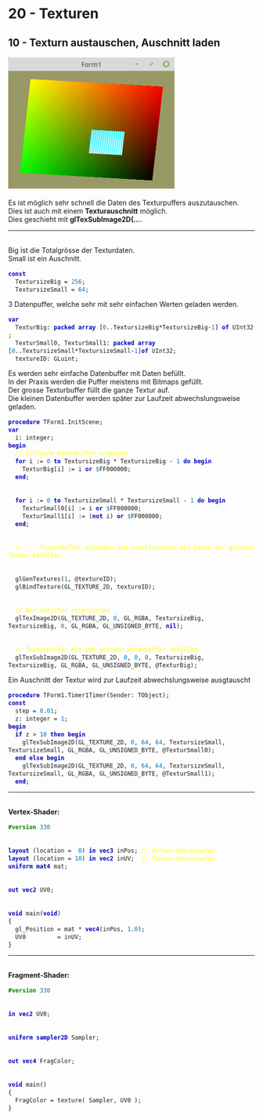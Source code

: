 <html>
    <b><h1>20 - Texturen</h1></b>
    <b><h2>10 - Texturn austauschen, Auschnitt laden</h2></b>
<img src="image.png" alt="Selfhtml"><br><br>
Es ist möglich sehr schnell die Daten des Texturpuffers auszutauschen.<br>
Dies ist auch mit einem <b>Texturauschnitt</b> möglich.<br>
Dies geschieht mit <b>glTexSubImage2D(...</b>.<br>
<hr><br>
Big ist die Totalgrösse der Texturdaten.<br>
Small ist ein Auschnitt.<br>
<pre><code><b><font color="0000BB">const</font></b>
  TextursizeBig = <font color="#0077BB">256</font>;
  TextursizeSmall = <font color="#0077BB">64</font>;</code></pre>
3 Datenpuffer, welche sehr mit sehr einfachen Werten geladen werden.<br>
<pre><code><b><font color="0000BB">var</font></b>
  TexturBig: <b><font color="0000BB">packed</font></b> <b><font color="0000BB">array</font></b> [<font color="#0077BB">0</font>..TextursizeBig*TextursizeBig-<font color="#0077BB">1</font>] <b><font color="0000BB">of</font></b> UInt32 ;
  TexturSmall0, TexturSmall1: <b><font color="0000BB">packed</font></b> <b><font color="0000BB">array</font></b> [<font color="#0077BB">0</font>..TextursizeSmall*TextursizeSmall-<font color="#0077BB">1</font>]<b><font color="0000BB">of</font></b> UInt32;
  textureID: GLuint;</code></pre>
Es werden sehr einfache Datenbuffer mit Daten befüllt.<br>
In der Praxis werden die Puffer meistens mit Bitmaps gefüllt.<br>
Der grosse Texturbuffer füllt die ganze Textur auf.<br>
Die kleinen Datenbuffer werden später zur Laufzeit abwechslungsweise geladen.<br>
<pre><code><b><font color="0000BB">procedure</font></b> TForm1.InitScene;
<b><font color="0000BB">var</font></b>
  i: integer;
<b><font color="0000BB">begin</font></b>
  <i><font color="#FFFF00">// Einfache Datenbuffer erzeugen.</font></i>
  <b><font color="0000BB">for</font></b> i := <font color="#0077BB">0</font> <b><font color="0000BB">to</font></b> TextursizeBig * TextursizeBig - <font color="#0077BB">1</font> <b><font color="0000BB">do</font></b> <b><font color="0000BB">begin</font></b>
    TexturBig[i] := i <b><font color="0000BB">or</font></b> <font color="#0077BB">$</font>FF000000;
  <b><font color="0000BB">end</font></b>;
<br>
  <b><font color="0000BB">for</font></b> i := <font color="#0077BB">0</font> <b><font color="0000BB">to</font></b> TextursizeSmall * TextursizeSmall - <font color="#0077BB">1</font> <b><font color="0000BB">do</font></b> <b><font color="0000BB">begin</font></b>
    TexturSmall0[i] := i <b><font color="0000BB">or</font></b> <font color="#0077BB">$</font>FF000000;
    TexturSmall1[i] := (<b><font color="0000BB">not</font></b> i) <b><font color="0000BB">or</font></b> <font color="#0077BB">$</font>FF000000;
  <b><font color="0000BB">end</font></b>;
<br>
  <i><font color="#FFFF00">// --- Texturbuffer erzeugen und anschliessend mit Daten der grossen Textur befüllen.</font></i>
<br>
  glGenTextures(<font color="#0077BB">1</font>, @textureID);
  glBindTexture(GL_TEXTURE_2D, textureID);
<br>
  <i><font color="#FFFF00">// Nur Speicher reservieren</font></i>
  glTexImage2D(GL_TEXTURE_2D, <font color="#0077BB">0</font>, GL_RGBA, TextursizeBig, TextursizeBig, <font color="#0077BB">0</font>, GL_RGBA, GL_UNSIGNED_BYTE, <b><font color="0000BB">nil</font></b>);
<br>
  <i><font color="#FFFF00">// Texturbuffer mit dem grossen Datenbuffer befüllen.</font></i>
  glTexSubImage2D(GL_TEXTURE_2D, <font color="#0077BB">0</font>, <font color="#0077BB">0</font>, <font color="#0077BB">0</font>, TextursizeBig, TextursizeBig, GL_RGBA, GL_UNSIGNED_BYTE, @TexturBig);</code></pre>
Ein Auschnitt der Textur wird zur Laufzeit abwechslungsweise ausgtauscht<br>
<pre><code><b><font color="0000BB">procedure</font></b> TForm1.Timer1Timer(Sender: TObject);
<b><font color="0000BB">const</font></b>
  step = <font color="#0077BB">0</font>.<font color="#0077BB">01</font>;
  z: integer = <font color="#0077BB">1</font>;
<b><font color="0000BB">begin</font></b>
  <b><font color="0000BB">if</font></b> z &gt; <font color="#0077BB">10</font> <b><font color="0000BB">then</font></b> <b><font color="0000BB">begin</font></b>
    glTexSubImage2D(GL_TEXTURE_2D, <font color="#0077BB">0</font>, <font color="#0077BB">64</font>, <font color="#0077BB">64</font>, TextursizeSmall, TextursizeSmall, GL_RGBA, GL_UNSIGNED_BYTE, @TexturSmall0);
  <b><font color="0000BB">end</font></b> <b><font color="0000BB">else</font></b> <b><font color="0000BB">begin</font></b>
    glTexSubImage2D(GL_TEXTURE_2D, <font color="#0077BB">0</font>, <font color="#0077BB">64</font>, <font color="#0077BB">64</font>, TextursizeSmall, TextursizeSmall, GL_RGBA, GL_UNSIGNED_BYTE, @TexturSmall1);
  <b><font color="0000BB">end</font></b>;</code></pre>
<hr><br>
<b>Vertex-Shader:</b><br>
<pre><code><b><font color="#008800">#version</font></b> <font color="#0077BB">330</font>
<br>
<b><font color="0000BB">layout</font></b> (location =  <font color="#0077BB">0</font>) <b><font color="0000BB">in</font></b> <b><font color="0000BB">vec3</font></b> inPos; <i><font color="#FFFF00">// Vertex-Koordinaten</font></i>
<b><font color="0000BB">layout</font></b> (location = <font color="#0077BB">10</font>) <b><font color="0000BB">in</font></b> <b><font color="0000BB">vec2</font></b> inUV;  <i><font color="#FFFF00">// Textur-Koordinaten</font></i>
<b><font color="0000BB">uniform</font></b> <b><font color="0000BB">mat4</font></b> mat;
<br>
<b><font color="0000BB">out</font></b> <b><font color="0000BB">vec2</font></b> UV0;
<br>
<b><font color="0000BB">void</font></b> main(<b><font color="0000BB">void</font></b>)
{
  gl_Position = mat * <b><font color="0000BB">vec4</font></b>(inPos, <font color="#0077BB">1</font>.<font color="#0077BB">0</font>);
  UV0         = inUV;
}
</code></pre>
<hr><br>
<b>Fragment-Shader:</b><br>
<pre><code><b><font color="#008800">#version</font></b> <font color="#0077BB">330</font>
<br>
<b><font color="0000BB">in</font></b> <b><font color="0000BB">vec2</font></b> UV0;
<br>
<b><font color="0000BB">uniform</font></b> <b><font color="0000BB">sampler2D</font></b> Sampler;
<br>
<b><font color="0000BB">out</font></b> <b><font color="0000BB">vec4</font></b> FragColor;
<br>
<b><font color="0000BB">void</font></b> main()
{
  FragColor = texture( Sampler, UV0 );
}
</code></pre>
<br>
</html>
